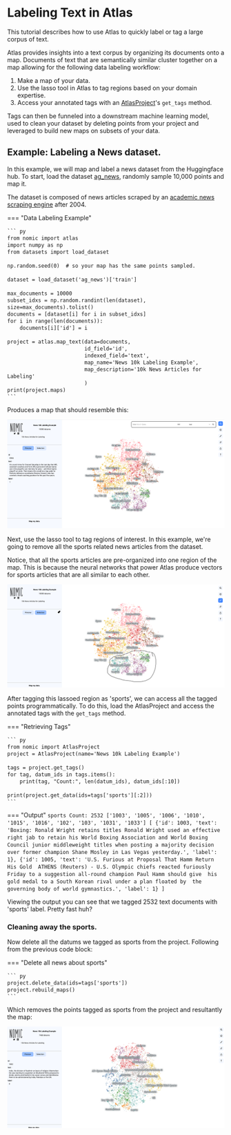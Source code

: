 # Labeling Text in Atlas
This tutorial describes how to use Atlas to quickly label or tag a large corpus of text.

Atlas provides insights into a text corpus by organizing its documents onto a map.
Documents of text that are semantically similar cluster together on a map allowing for the following 
data labeling workflow:

1. Make a map of your data.
2. Use the lasso tool in Atlas to tag regions based on your domain expertise.
3. Access your annotated tags with an [AtlasProject](atlas_api.md)'s `get_tags` method.

Tags can then be funneled into a downstream machine learning model, used to clean your dataset by deleting points from your project and
leveraged to build new maps on subsets of your data.

## Example: Labeling a News dataset.
In this example, we will map and label a news dataset from the Huggingface hub.
To start, load the dataset [ag_news](https://huggingface.co/datasets/ag_news), randomly sample 10,000 points and map it.

The dataset is composed of news articles scraped by an [academic news scraping engine](http://groups.di.unipi.it/~gulli/AG_corpus_of_news_articles.html) after 2004.

=== "Data Labeling Example"

    ``` py
    from nomic import atlas
    import numpy as np
    from datasets import load_dataset
    
    np.random.seed(0)  # so your map has the same points sampled.
    
    dataset = load_dataset('ag_news')['train']
    
    max_documents = 10000
    subset_idxs = np.random.randint(len(dataset), size=max_documents).tolist()
    documents = [dataset[i] for i in subset_idxs]
    for i in range(len(documents)):
        documents[i]['id'] = i
    
    project = atlas.map_text(data=documents,
                             id_field='id',
                             indexed_field='text',
                             map_name='News 10k Labeling Example',
                             map_description='10k News Articles for Labeling'
                             )
    print(project.maps)
    ```

Produces a map that should resemble this:

![](assets/labeling_tutorial/ag_news_10k_map.png)

Next, use the lasso tool to tag regions of interest. In this example, we're going to remove
all the sports related news articles from the dataset.

Notice, that all the sports articles are pre-organized into one region of the map. This is because the neural
networks that power Atlas produce vectors for sports articles that are all similar to each other.

![](assets/labeling_tutorial/ag_news_10k_news_lassoed.png)

After tagging this lassoed region as 'sports', we can access all the tagged points programmatically.
To do this, load the AtlasProject and access the annotated tags with the `get_tags` method. 

=== "Retrieving Tags"

    ``` py
    from nomic import AtlasProject
    project = AtlasProject(name='News 10k Labeling Example')

    tags = project.get_tags()
    for tag, datum_ids in tags.items():
        print(tag, "Count:", len(datum_ids), datum_ids[:10])
    
    print(project.get_data(ids=tags['sports'][:2]))
    ```

=== "Output"
    ```
    sports Count: 2532 ['1003', '1005', '1006', '1010', '1015', '1016', '102', '103', '1031', '1033']
    [
    {'id': 1003, 'text': 'Boxing: Ronald Wright retains titles Ronald Wright used an effective right jab to retain his World Boxing Association and World Boxing Council junior middleweight titles when posting a majority decision over former champion Shane Mosley in Las Vegas yesterday.', 'label': 1},
    {'id': 1005, 'text': 'U.S. Furious at Proposal That Hamm Return His Gold  ATHENS (Reuters) - U.S. Olympic chiefs reacted furiously  Friday to a suggestion all-round champion Paul Hamm should give  his gold medal to a South Korean rival under a plan floated by  the governing body of world gymnastics.', 'label': 1}
    ]
    ```

Viewing the output you can see that we tagged 2532 text documents with 'sports' label. Pretty fast huh?

### Cleaning away the sports.

Now delete all the datums we tagged as sports from the project. Following from the previous code block:

=== "Delete all news about sports"

    ``` py
    project.delete_data(ids=tags['sports'])
    project.rebuild_maps()
    ```

Which removes the points tagged as sports from the project and resultantly the map:

![](assets/labeling_tutorial/ag_news_sports_removed.png)